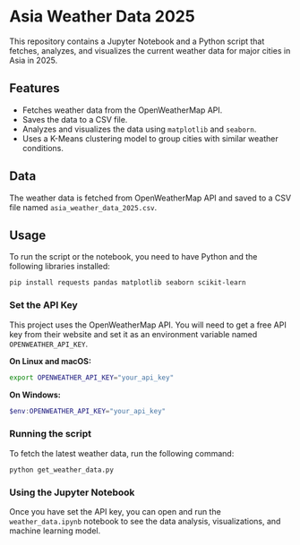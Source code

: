 # Asia Weather Data 2025

This repository contains a Jupyter Notebook and a Python script that fetches, analyzes, and visualizes the current weather data for major cities in Asia in 2025.

## Features

- Fetches weather data from the OpenWeatherMap API.
- Saves the data to a CSV file.
- Analyzes and visualizes the data using `matplotlib` and `seaborn`.
- Uses a K-Means clustering model to group cities with similar weather conditions.

## Data

The weather data is fetched from OpenWeatherMap API and saved to a CSV file named `asia_weather_data_2025.csv`.

## Usage

To run the script or the notebook, you need to have Python and the following libraries installed:

```
pip install requests pandas matplotlib seaborn scikit-learn
```

### Set the API Key

This project uses the OpenWeatherMap API. You will need to get a free API key from their website and set it as an environment variable named `OPENWEATHER_API_KEY`.

**On Linux and macOS:**

```bash
export OPENWEATHER_API_KEY="your_api_key"
```

**On Windows:**

```powershell
$env:OPENWEATHER_API_KEY="your_api_key"
```

### Running the script

To fetch the latest weather data, run the following command:

```
python get_weather_data.py
```

### Using the Jupyter Notebook

Once you have set the API key, you can open and run the `weather_data.ipynb` notebook to see the data analysis, visualizations, and machine learning model.
